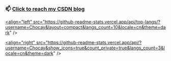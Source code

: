 
### 📫 [Click to reach my CSDN blog](https://blog.csdn.net/Alpherkin?spm=1000.2115.3001.5343)
<!--
<a href="https://github.com/Chocay/NjtechAutoLogin"><img width="400px" align="left" src="https://github-readme-stats.vercel.app/api/pin/?username=Chocay&repo=NjtechAutoLogin&locale=cn&theme=dark" /></a>
-->

<a href="https://github.com/Chocay/"><align="left" src="https://github-readme-stats.vercel.app/api/top-langs/?username=Chocay&layout=compact&langs_count=10&locale=cn&theme=dark" /></a>

<a href="https://github.com/Chocay/"><align="right" src="https://github-readme-stats.vercel.app/api/?username=Chocay&show_icons=true&count_private=true&langs_count=3&locale=cn&theme=dark" /></a>


<!--
**Chocay/Chocay** is a ✨ _special_ ✨ repository because its `README.md` (this file) appears on your GitHub profile.

Here are some ideas to get you started:

- 🔭 I’m currently working on ...
- 🌱 I’m currently learning ...
- 👯 I’m looking to collaborate on ...
- 🤔 I’m looking for help with ...
- 💬 Ask me about ...
- 📫 How to reach me: ...
- 😄 Pronouns: ...
- ⚡ Fun fact: ...
-->
